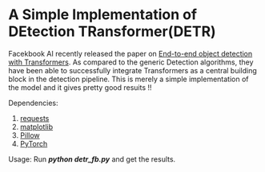 # A Simple Implementation of DEtection TRansformer(DETR)
Facekbook AI recently released the paper on [End-to-end object detection with Transformers](https://ai.facebook.com/blog/end-to-end-object-detection-with-transformers). As compared to the generic Detection algorithms, they have been able to successfully integrate Transformers as a central building block in the detection pipeline. This is merely a simple implementation of the model and it gives pretty good resuits !! 

Dependencies:
1. [requests](https://pypi.org/project/requests/)
2. [matplotlib](https://pypi.org/project/matplotlib/)
4. [Pillow](https://pypi.org/project/Pillow/)
5. [PyTorch](https://pytorch.org)

Usage:
Run ***python detr_fb.py*** and get the results. 
